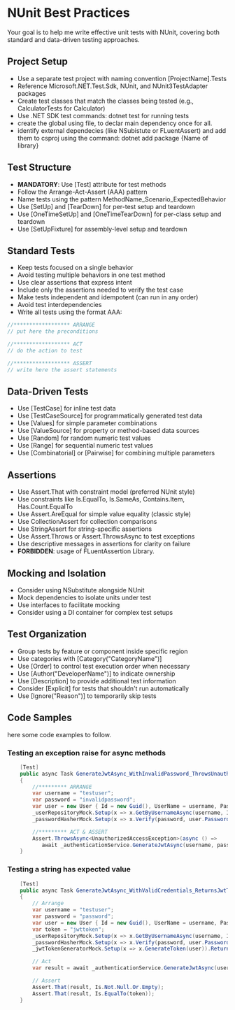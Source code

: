 # NUnit Best Practices

Your goal is to help me write effective unit tests with NUnit, covering both standard and data-driven testing approaches.

## Project Setup

- Use a separate test project with naming convention [ProjectName].Tests
- Reference Microsoft.NET.Test.Sdk, NUnit, and NUnit3TestAdapter packages
- Create test classes that match the classes being tested (e.g., CalculatorTests for Calculator)
- Use .NET SDK test commands: dotnet test for running tests
- create the global using file, to declar main dependency once for all.
- identify external dependecies (like NSubistute or FLuentAssert) and add them to csproj using the command: dotnet add package {Name of library}

## Test Structure

- **MANDATORY**: Use [Test] attribute for test methods
- Follow the Arrange-Act-Assert (AAA) pattern
- Name tests using the pattern MethodName_Scenario_ExpectedBehavior
- Use [SetUp] and [TearDown] for per-test setup and teardown
- Use [OneTimeSetUp] and [OneTimeTearDown] for per-class setup and teardown
- Use [SetUpFixture] for assembly-level setup and teardown

## Standard Tests

- Keep tests focused on a single behavior
- Avoid testing multiple behaviors in one test method
- Use clear assertions that express intent
- Include only the assertions needed to verify the test case
- Make tests independent and idempotent (can run in any order)
- Avoid test interdependencies
- Write all tests using the format AAA:

```c#
//****************** ARRANGE
// put here the preconditions

//****************** ACT
// do the action to test

//****************** ASSERT
// write here the assert statements
```

## Data-Driven Tests

- Use [TestCase] for inline test data
- Use [TestCaseSource] for programmatically generated test data
- Use [Values] for simple parameter combinations
- Use [ValueSource] for property or method-based data sources
- Use [Random] for random numeric test values
- Use [Range] for sequential numeric test values
- Use [Combinatorial] or [Pairwise] for combining multiple parameters

## Assertions

- Use Assert.That with constraint model (preferred NUnit style)
- Use constraints like Is.EqualTo, Is.SameAs, Contains.Item, Has.Count.EqualTo
- Use Assert.AreEqual for simple value equality (classic style)
- Use CollectionAssert for collection comparisons
- Use StringAssert for string-specific assertions
- Use Assert.Throws<T> or Assert.ThrowsAsync<T> to test exceptions
- Use descriptive messages in assertions for clarity on failure
- **FORBIDDEN**: usage of FLuentAssertion Library.

## Mocking and Isolation

- Consider using NSubstitute alongside NUnit
- Mock dependencies to isolate units under test
- Use interfaces to facilitate mocking
- Consider using a DI container for complex test setups

## Test Organization

- Group tests by feature or component inside specific region
- Use categories with [Category("CategoryName")]
- Use [Order] to control test execution order when necessary
- Use [Author("DeveloperName")] to indicate ownership
- Use [Description] to provide additional test information
- Consider [Explicit] for tests that shouldn't run automatically
- Use [Ignore("Reason")] to temporarily skip tests

## Code Samples

here some code examples to follow.

### Testing an exception raise for async methods

```c#
    [Test]
    public async Task GenerateJwtAsync_WithInvalidPassword_ThrowsUnauthorizedAccessException()
    {
        //********* ARRANGE
        var username = "testuser";
        var password = "invalidpassword";
        var user = new User { Id = new Guid(), UserName = username, PasswordHash = "hashedpassword" };
        _userRepositoryMock.Setup(x => x.GetByUsernameAsync(username, It.IsAny<CancellationToken>())).ReturnsAsync(user);
        _passwordHasherMock.Setup(x => x.Verify(password, user.PasswordHash)).Returns(false);

        //********* ACT & ASSERT
        Assert.ThrowsAsync<UnauthorizedAccessException>(async () =>
           await _authenticationService.GenerateJwtAsync(username, password, CancellationToken.None));
    }
```

### Testing a string has expected value

```c#
    [Test]
    public async Task GenerateJwtAsync_WithValidCredentials_ReturnsJwtToken()
    {
        // Arrange
        var username = "testuser";
        var password = "password";
        var user = new User { Id = new Guid(), UserName = username, PasswordHash = "hashedpassword" };
        var token = "jwttoken";
        _userRepositoryMock.Setup(x => x.GetByUsernameAsync(username, It.IsAny<CancellationToken>())).ReturnsAsync(user);
        _passwordHasherMock.Setup(x => x.Verify(password, user.PasswordHash)).Returns(true);
        _jwtTokenGeneratorMock.Setup(x => x.GenerateToken(user)).Returns(token);

        // Act
        var result = await _authenticationService.GenerateJwtAsync(username, password, CancellationToken.None);

        // Assert
        Assert.That(result, Is.Not.Null.Or.Empty);
        Assert.That(result, Is.EqualTo(token));
    }
```
